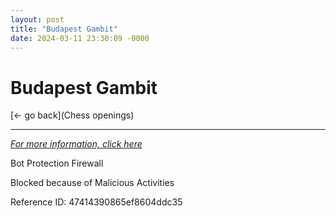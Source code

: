 ```yaml
---
layout: post
title: "Budapest Gambit"
date: 2024-03-11 23:30:09 -0000
---
```

Budapest Gambit
==============

[<- go back](Chess openings)
***
*[For more information, click here](https://www.thechesswebsite.com/budapest-gambit/)*

Bot Protection Firewall

Blocked because of Malicious Activities

Reference ID: 47414390865ef8604ddc35

